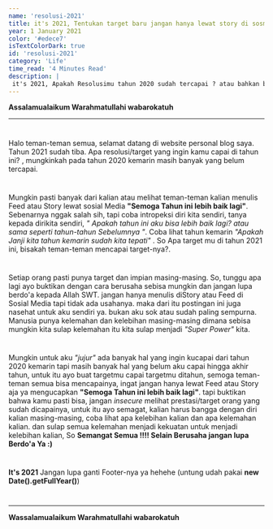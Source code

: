 ```yaml
---
name: 'resolusi-2021'
title: it's 2021, Tentukan target baru jangan hanya lewat story di sosmed
year: 1 January 2021
color: '#edece7'
isTextColorDark: true
id: 'resolusi-2021'
category: 'Life'
time_read: '4 Minutes Read'
description: |
 it's 2021, Apakah Resolusimu tahun 2020 sudah tercapai ? atau bahkan belum tercapai semua
---
```

__Assalamualaikum Warahmatullahi wabarokatuh__

------------------------------------------------------------
#
Halo teman-teman semua, selamat datang di website personal blog saya. Tahun 2021 sudah tiba. Apa resolusi/target yang ingin kamu capai di tahun ini? , mungkinkah pada tahun 2020 kemarin masih banyak yang belum tercapai. 
#
Mungkin pasti banyak dari kalian atau melihat teman-teman kalian menulis Feed atau Story lewat sosial Media __"Semoga Tahun ini lebih baik lagi"__. Sebenarnya nggak salah sih, tapi coba intropeksi diri kita sendiri, tanya kepada dirikita sendiri, _" Apakah tahun ini aku bisa lebih baik lagi? atau sama seperti tahun-tahun Sebelumnya "_. Coba lihat tahun kemarin _"Apakah Janji kita tahun kemarin sudah kita tepati"_ . So Apa target mu di tahun 2021 ini, bisakah teman-teman mencapai target-nya?. 
#
Setiap orang pasti punya target dan impian masing-masing. So, tunggu apa lagi ayo buktikan dengan cara berusaha sebisa mungkin dan jangan lupa berdo'a kepada Allah SWT. jangan hanya menulis diStory atau Feed di Sosial Media tapi tidak ada usahanya. maka dari itu postingan ini juga nasehat untuk aku sendiri ya. bukan aku sok atau sudah paling sempurna. Manusia punya kelemahan dan kelebihan masing-masing dimana sebisa mungkin kita sulap kelemahan itu kita sulap menjadi _"Super Power"_ kita. 
#
Mungkin untuk aku _"jujur"_ ada banyak hal yang ingin kucapai dari tahun 2020 kemarin tapi masih banyak hal yang belum aku capai hingga akhir tahun, untuk itu ayo buat targetmu capai targetmu ditahun, semoga teman-teman semua bisa mencapainya, ingat jangan hanya lewat Feed atau Story aja ya mengucapkan __"Semoga Tahun ini lebih baik lagi"__. tapi buktikan bahwa kamu pasti bisa, jangan _insecure_ melihat prestasi/target orang yang sudah dicapainya, untuk itu ayo semagat, kalian harus bangga dengan diri kalian masing-masing, coba lihat apa kelebihan kalian dan apa kelemahan kalian. dan sulap semua kelemahan menjadi kekuatan untuk menjadi kelebihan kalian, So __Semangat Semua !!!! Selain Berusaha jangan lupa Berdo'a Ya :)__
#
#
__It's 2021__ Jangan lupa ganti Footer-nya ya hehehe (untung udah pakai __new Date().getFullYear()__)
#
-------------------------------------
__Wassalamualaikum Warahmatullahi wabarokatuh__
  
